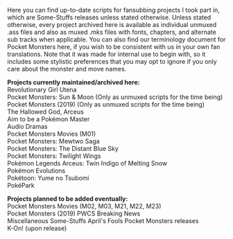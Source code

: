 Here you can find up-to-date scripts for fansubbing projects I took part in, which are Some-Stuffs releases unless stated otherwise. Unless stated otherwise, every project archived here is available as individual unmuxed .ass files and also as muxed .mks files with fonts, chapters, and alternate sub tracks when applicable. You can also find our terminology document for Pocket Monsters here, if you wish to be consistent with us in your own fan translations. Note that it was made for internal use to begin with, so it includes some stylistic preferences that you may opt to ignore if you only care about the monster and move names.

**Projects currently maintained/archived here:**  
Revolutionary Girl Utena  
Pocket Monsters: Sun & Moon (Only as unmuxed scripts for the time being)  
Pocket Monsters (2019) (Only as unmuxed scripts for the time being)  
    The Hallowed God, Arceus  
    Aim to be a Pokémon Master  
    Audio Dramas  
Pocket Monsters Movies (M01)  
Pocket Monsters: Mewtwo Saga  
Pocket Monsters: The Distant Blue Sky  
Pocket Monsters: Twilight Wings  
Pokémon Legends Arceus: Twin Indigo of Melting Snow  
Pokémon Evolutions  
Pokétoon: Yume no Tsubomi  
PokéPark

**Projects planned to be added eventually:**  
Pocket Monsters Movies (M02, M03, M21, M22, M23)  
Pocket Monsters (2019) PWCS Breaking News  
Miscellaneous Some-Stuffs April's Fools Pocket Monsters releases  
K-On! (upon release)
